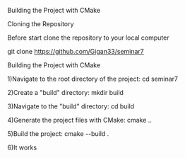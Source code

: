 Building the Project with CMake

Cloning the Repository

Before start clone the repository to your local computer

git clone https://github.com/Gigan33/seminar7

Building the Project with CMake

1)Navigate to the root directory of the project: cd seminar7

2)Create a "build" directory: mkdir build

3)Navigate to the "build" directory: cd build

4)Generate the project files with CMake: cmake ..

5)Build the project: cmake --build .

6)It works

